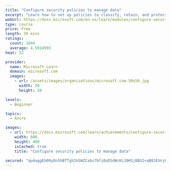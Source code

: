 ```yaml
---
title: "Configure security policies to manage data"
excerpt: "Learn how to set up policies to classify, retain, and protect your cloud-based data."
webUrl: https://docs.microsoft.com/en-us/learn/modules/configure-security-policies-to-manage-data/
type: course
price: Free
length: 39 mins
ratings:
  count: 1694
  average: 4.5914993
heat: 52

provider:
  name: Microsoft Learn
  domain: microsoft.com
  images:
    - url: /assets/images/organizations/microsoft.com-50x50.jpg
      width: 50
      height: 50

levels:
  - Beginner

topics:
  - Azure

images:
  - url: https://docs.microsoft.com/learn/achievements/configure-security-policies-to-manage-data-social.png
    width: 800
    height: 400
    isCached: true
    title: "Configure security policies to manage data"

secured: "qa4aggEb09yOnShBTTgh2kSWZCabs7bfi0oDSdWcKLJ0HSj8BS2+aB0JEVnjKHVSnUDr2NGzkIx+OEsRisMAE9orYKOv+8Pz4alcGzgRhbxUKkmZ3ALfc7/VVuMJ2nCpGnPTh4hreXgQh3Ma0vrzsp6xI4H60cfDWMXz6DiucVWJpAIEgnXSt7CpFp55+QaJIjB5a3OSAHKTLHeQSvhgP2jXTOyg/FLW8S0/5Ya2sUVWGbWa8/8Wzu+AVygfLYj42yx8p8oGliP/UMPqxu8HvLdK+dV+7C49n79LYWxx9VVeeVdB5T2w7S8FIASFGucXTp2GtJ9QdHfFEW+qT01F8yEL7eR4rjz9v1f9/AztnBL++s6lea+kFjGWZ01Gzy1cKJGEj0ALAODWBlM9xQYGKQ==;0SWQXS8oXnn/IGlE/tEWCA=="
---
```


